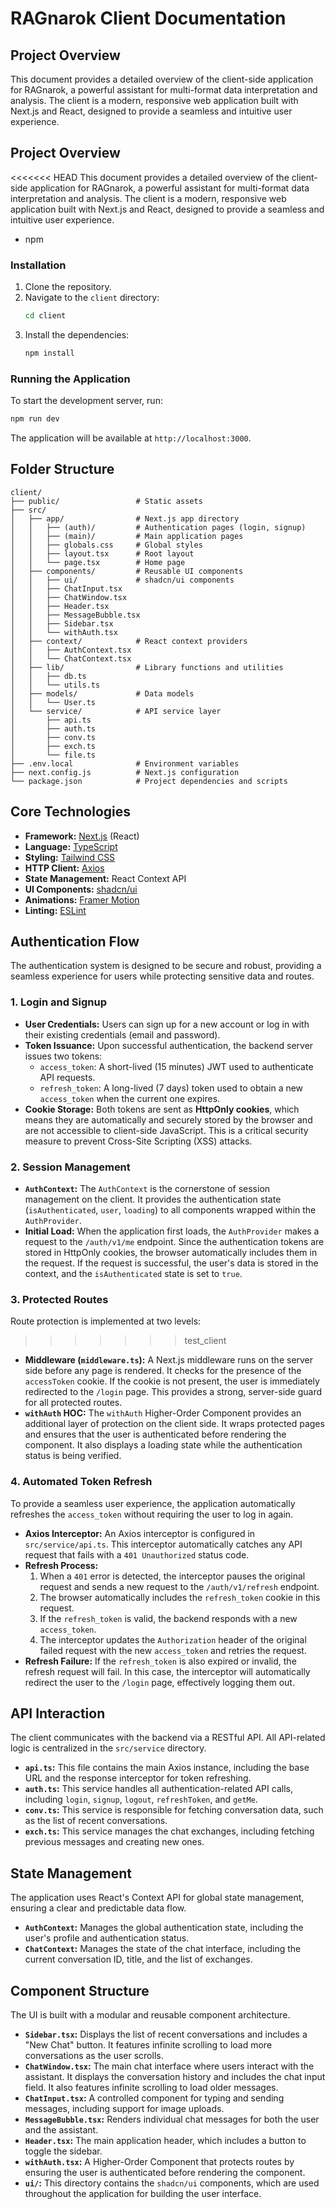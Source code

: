 # RAGnarok Client Documentation

## Project Overview

This document provides a detailed overview of the client-side application for RAGnarok, a powerful assistant for multi-format data interpretation and analysis. The client is a modern, responsive web application built with Next.js and React, designed to provide a seamless and intuitive user experience.

## Project Overview

<<<<<<< HEAD
This document provides a detailed overview of the client-side application for RAGnarok, a powerful assistant for multi-format data interpretation and analysis. The client is a modern, responsive web application built with Next.js and React, designed to provide a seamless and intuitive user experience.

- npm

### Installation

1.  Clone the repository.
2.  Navigate to the `client` directory:
    ```bash
    cd client
    ```
3.  Install the dependencies:
    ```bash
    npm install
    ```

### Running the Application

To start the development server, run:

```bash
npm run dev
```

The application will be available at `http://localhost:3000`.

## Folder Structure

```
client/
├── public/                 # Static assets
├── src/
│   ├── app/                # Next.js app directory
│   │   ├── (auth)/         # Authentication pages (login, signup)
│   │   ├── (main)/         # Main application pages
│   │   ├── globals.css     # Global styles
│   │   ├── layout.tsx      # Root layout
│   │   └── page.tsx        # Home page
│   ├── components/         # Reusable UI components
│   │   ├── ui/             # shadcn/ui components
│   │   ├── ChatInput.tsx
│   │   ├── ChatWindow.tsx
│   │   ├── Header.tsx
│   │   ├── MessageBubble.tsx
│   │   ├── Sidebar.tsx
│   │   └── withAuth.tsx
│   ├── context/            # React context providers
│   │   ├── AuthContext.tsx
│   │   └── ChatContext.tsx
│   ├── lib/                # Library functions and utilities
│   │   ├── db.ts
│   │   └── utils.ts
│   ├── models/             # Data models
│   │   └── User.ts
│   └── service/            # API service layer
│       ├── api.ts
│       ├── auth.ts
│       ├── conv.ts
│       ├── exch.ts
│       └── file.ts
├── .env.local              # Environment variables
├── next.config.js          # Next.js configuration
└── package.json            # Project dependencies and scripts
```

## Core Technologies

- **Framework:** [Next.js](https://nextjs.org/) (React)
- **Language:** [TypeScript](https://www.typescriptlang.org/)
- **Styling:** [Tailwind CSS](https://tailwindcss.com/)
- **HTTP Client:** [Axios](https://axios-http.com/)
- **State Management:** React Context API
- **UI Components:** [shadcn/ui](https://ui.shadcn.com/)
- **Animations:** [Framer Motion](https://www.framer.com/motion/)
- **Linting:** [ESLint](https://eslint.org/)

## Authentication Flow

The authentication system is designed to be secure and robust, providing a seamless experience for users while protecting sensitive data and routes.

### 1. Login and Signup

- **User Credentials:** Users can sign up for a new account or log in with their existing credentials (email and password).
- **Token Issuance:** Upon successful authentication, the backend server issues two tokens:
  - `access_token`: A short-lived (15 minutes) JWT used to authenticate API requests.
  - `refresh_token`: A long-lived (7 days) token used to obtain a new `access_token` when the current one expires.
- **Cookie Storage:** Both tokens are sent as **HttpOnly cookies**, which means they are automatically and securely stored by the browser and are not accessible to client-side JavaScript. This is a critical security measure to prevent Cross-Site Scripting (XSS) attacks.

### 2. Session Management

- **`AuthContext`:** The `AuthContext` is the cornerstone of session management on the client. It provides the authentication state (`isAuthenticated`, `user`, `loading`) to all components wrapped within the `AuthProvider`.
- **Initial Load:** When the application first loads, the `AuthProvider` makes a request to the `/auth/v1/me` endpoint. Since the authentication tokens are stored in HttpOnly cookies, the browser automatically includes them in the request. If the request is successful, the user's data is stored in the context, and the `isAuthenticated` state is set to `true`.

### 3. Protected Routes

Route protection is implemented at two levels:

>>>>>>> test_client
- **Middleware (`middleware.ts`):** A Next.js middleware runs on the server side before any page is rendered. It checks for the presence of the `accessToken` cookie. If the cookie is not present, the user is immediately redirected to the `/login` page. This provides a strong, server-side guard for all protected routes.
- **`withAuth` HOC:** The `withAuth` Higher-Order Component provides an additional layer of protection on the client side. It wraps protected pages and ensures that the user is authenticated before rendering the component. It also displays a loading state while the authentication status is being verified.
### 4. Automated Token Refresh

To provide a seamless user experience, the application automatically refreshes the `access_token` without requiring the user to log in again.

- **Axios Interceptor:** An Axios interceptor is configured in `src/service/api.ts`. This interceptor automatically catches any API request that fails with a `401 Unauthorized` status code.
- **Refresh Process:**
  1. When a `401` error is detected, the interceptor pauses the original request and sends a new request to the `/auth/v1/refresh` endpoint.
  2. The browser automatically includes the `refresh_token` cookie in this request.
  3. If the `refresh_token` is valid, the backend responds with a new `access_token`.
  4. The interceptor updates the `Authorization` header of the original failed request with the new `access_token` and retries the request.
- **Refresh Failure:** If the `refresh_token` is also expired or invalid, the refresh request will fail. In this case, the interceptor will automatically redirect the user to the `/login` page, effectively logging them out.

## API Interaction

The client communicates with the backend via a RESTful API. All API-related logic is centralized in the `src/service` directory.

- **`api.ts`:** This file contains the main Axios instance, including the base URL and the response interceptor for token refreshing.
- **`auth.ts`:** This service handles all authentication-related API calls, including `login`, `signup`, `logout`, `refreshToken`, and `getMe`.
- **`conv.ts`:** This service is responsible for fetching conversation data, such as the list of recent conversations.
- **`exch.ts`:** This service manages the chat exchanges, including fetching previous messages and creating new ones.

## State Management

The application uses React's Context API for global state management, ensuring a clear and predictable data flow.

- **`AuthContext`:** Manages the global authentication state, including the user's profile and authentication status.
- **`ChatContext`:** Manages the state of the chat interface, including the current conversation ID, title, and the list of exchanges.

## Component Structure

The UI is built with a modular and reusable component architecture.

- **`Sidebar.tsx`:** Displays the list of recent conversations and includes a "New Chat" button. It features infinite scrolling to load more conversations as the user scrolls.
- **`ChatWindow.tsx`:** The main chat interface where users interact with the assistant. It displays the conversation history and includes the chat input field. It also features infinite scrolling to load older messages.
- **`ChatInput.tsx`:** A controlled component for typing and sending messages, including support for image uploads.
- **`MessageBubble.tsx`:** Renders individual chat messages for both the user and the assistant.
- **`Header.tsx`:** The main application header, which includes a button to toggle the sidebar.
- **`withAuth.tsx`:** A Higher-Order Component that protects routes by ensuring the user is authenticated before rendering the component.
- **`ui/`:** This directory contains the `shadcn/ui` components, which are used throughout the application for building the user interface.

